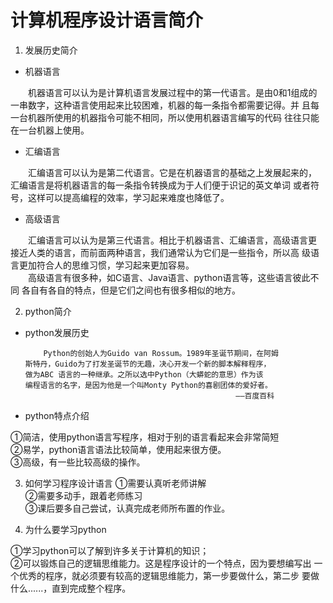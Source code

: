 # 计算机程序设计语言简介

1. 发展历史简介

* 机器语言

&emsp;&emsp;机器语言可以认为是计算机语言发展过程中的第一代语言。是由0和1组成的
一串数字，这种语言使用起来比较困难，机器的每一条指令都需要记得。并
且每一台机器所使用的机器指令可能不相同，所以使用机器语言编写的代码
往往只能在一台机器上使用。

* 汇编语言

&emsp;&emsp;汇编语言可以认为是第二代语言。它是在机器语言的基础之上发展起来的，
汇编语言是将机器语言的每一条指令转换成为于人们便于识记的英文单词
或者符号，这样可以提高编程的效率，学习起来难度也降低了。
* 高级语言

&emsp;&emsp;汇编语言可以认为是第三代语言。相比于机器语言、汇编语言，高级语言更
接近人类的语言，而前面两种语言，我们通常认为它们是一些指令，所以高
级语言更加符合人的思维习惯，学习起来更加容易。<br>
&emsp;&emsp;高级语言有很多种，如C语言、Java语言、python语言等，这些语言彼此不同
各自有各自的特点，但是它们之间也有很多相似的地方。

2. python简介

* python发展历史

          Python的创始人为Guido van Rossum。1989年圣诞节期间，在阿姆
      斯特丹，Guido为了打发圣诞节的无趣，决心开发一个新的脚本解释程序，
      做为ABC 语言的一种继承。之所以选中Python（大蟒蛇的意思）作为该
      编程语言的名字，是因为他是一个叫Monty Python的喜剧团体的爱好者。
                                                     ——百度百科

* python特点介绍

①简洁，使用python语言写程序，相对于别的语言看起来会非常简短<br>
②易学，python语言语法比较简单，使用起来很方便。<br>
③高级，有一些比较高级的操作。

3. 如何学习程序设计语言
①需要认真听老师讲解<br>
②需要多动手，跟着老师练习<br>
③课后要多自己尝试，认真完成老师所布置的作业。

4. 为什么要学习python

①学习python可以了解到许多关于计算机的知识；<br>
②可以锻炼自己的逻辑思维能力。这是程序设计的一个特点，因为要想编写出
一个优秀的程序，就必须要有较高的逻辑思维能力，第一步要做什么，第二步
要做什么......，直到完成整个程序。

